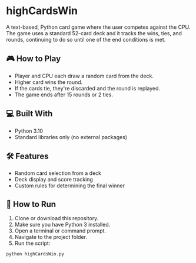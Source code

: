 # highCardsWin
A text-based, Python card game where the user competes against the CPU. The game uses a standard 52-card deck and it tracks the wins, ties, and rounds, continuing to do so until one of the end conditions is met.

## 🎮 How to Play

- Player and CPU each draw a random card from the deck.
- Higher card wins the round.
- If the cards tie, they're discarded and the round is replayed.
- The game ends after 15 rounds or 2 ties.

## 💻 Built With

- Python 3.10
- Standard libraries only (no external packages)

## 🛠️ Features

- Random card selection from a deck
- Deck display and score tracking
- Custom rules for determining the final winner

## 🚀 How to Run

1. Clone or download this repository.
2. Make sure you have Python 3 installed.
3. Open a terminal or command prompt.
4. Navigate to the project folder.
5. Run the script:

```bash
python highCardsWin.py
